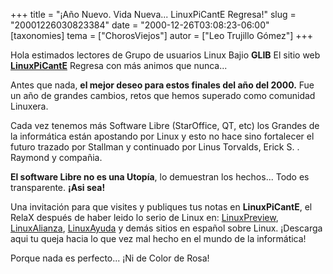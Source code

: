 +++
title = "¡Año Nuevo. Vida Nueva... LinuxPiCantE Regresa!"
slug = "20001226030823384"
date = "2000-12-26T03:08:23-06:00"
[taxonomies]
tema = ["ChorosViejos"]
autor = ["Leo Trujillo Gómez"]
+++

Hola estimados lectores de Grupo de usuarios Linux Bajio **GLIB** El
sitio web [**LinuxPiCantE**](http://www.linuxpicante.org) Regresa con
más animos que nunca...

Antes que nada, **el mejor deseo para estos finales del año del 2000.**
Fue un año de grandes cambios, retos que hemos superado como comunidad
Linuxera.

Cada vez tenemos más Software Libre (StarOffice, QT, etc) los Grandes de
la informática están apostando por Linux y esto no hace sino fortalecer
el futuro trazado por Stallman y continuado por Linus Torvalds, Erick S.
. Raymond y compañia.

**El software Libre no es una Utopía**, lo demuestran los hechos... Todo
es transparente. **¡Asi sea!**

Una invitación para que visites y publiques tus notas en
**LinuxPiCantE**, el RelaX después de haber leido lo serio de Linux en:
[LinuxPreview](http://www.linuxpreview.org),
[LinuxAlianza](http://www.linuxalianza.com),
[LinuxAyuda](http://linuxayuda.org) y demás sitios en español sobre
Linux. ¡Descarga aqui tu queja hacia lo que vez mal hecho en el mundo de
la informática!

Porque nada es perfecto... ¡Ni de Color de Rosa!

